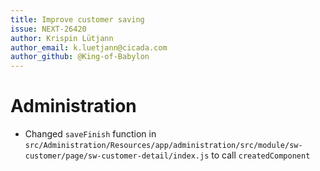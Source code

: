 ```yaml
---
title: Improve customer saving
issue: NEXT-26420
author: Krispin Lütjann
author_email: k.luetjann@cicada.com
author_github: @King-of-Babylon
---
```


# Administration
* Changed `saveFinish` function in `src/Administration/Resources/app/administration/src/module/sw-customer/page/sw-customer-detail/index.js` to call `createdComponent`

